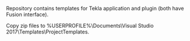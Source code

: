 Repository contains templates for Tekla application and plugin (both have Fusion interface).

Copy zip files to %USERPROFILE%\Documents\Visual Studio 2017\Templates\ProjectTemplates.
